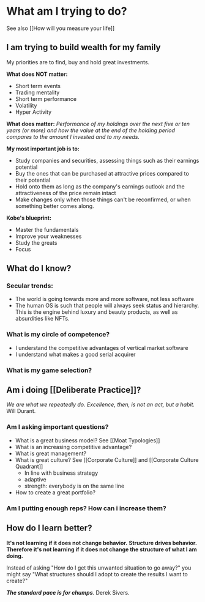 # What am I trying to do?

See also [[How will you measure your life]]

## I am trying to build wealth for my family

My priorities are to find, buy and hold great investments.

**What does NOT matter:**
- Short term events
- Trading mentality
- Short term performance
- Volatility
- Hyper Activity

**What does matter:**
*Performance of my holdings over the next five or ten years (or more) and how the value at the end of the holding period compares to the amount I invested and to my needs.*

**My most important job is to:**
- Study companies and securities, assessing things such as their earnings potential
- Buy the ones that can be purchased at attractive prices compared to their potential
- Hold onto them as long as the company's earnings outlook and the attractiveness of the price remain intact
- Make changes only when those things can't be reconfirmed, or when something better comes along.

**Kobe's blueprint:**
- Master the fundamentals
- Improve your weaknesses
- Study the greats
- Focus


## What do I know?

### Secular trends:
- The world is going towards more and more software, not less software
- The human OS is such that people will always seek status and hierarchy. This is the engine behind luxury and beauty products, as well as absurdities like NFTs.

### What is my circle of competence?
- I understand the competitive advantages of vertical market software
- I understand what makes a good serial acquirer

### What is my game selection?




## Am i doing [[Deliberate Practice]]?

*We are what we repeatedly do. Excellence, then, is not an act, but a habit.* Will Durant.

### Am I asking important questions?
- What is a great business model? See [[Moat Typologies]]
- What is an increasing competitive advantage?
- What is great management?
- What is great culture?  See [[Corporate Culture]] and [[Corporate Culture Quadrant]]
	- In line with business strategy
	- adaptive
	- strength: everybody is on the same line
- How to create a great portfolio?




### Am I putting enough reps? How can i increase them?


## How do I learn better?

**It's not learning if it does not change behavior.**
**Structure drives behavior.**
**Therefore it's not learning if it does not change the structure of what I am doing.**

Instead of asking "How do I get this unwanted situation to go away?" you might say "What structures should I adopt to create the results I want to create?"


***The standard pace is for chumps**.* Derek Sivers.
